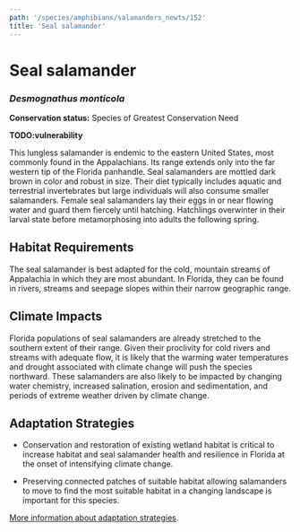 ```yaml
---
path: '/species/amphibians/salamanders_newts/152'
title: 'Seal salamander'
---
```


# Seal salamander
### *Desmognathus monticola*



**Conservation status:** Species of Greatest Conservation Need

**TODO:vulnerability**

This lungless salamander is endemic to the eastern United States, most commonly found in the Appalachians.  Its range extends only into the far western tip of the Florida panhandle.  Seal salamanders are mottled dark brown in color and robust in size.  Their diet typically includes aquatic and terrestrial invertebrates but large individuals will also consume smaller salamanders.  Female seal salamanders lay their eggs in or near flowing water and guard them fiercely until hatching.  Hatchlings overwinter in their larval state before metamorphosing into adults the following spring.

    
## Habitat Requirements

The seal salamander is best adapted for the cold, mountain streams of Appalachia in which they are most abundant.  In Florida, they can be found in rivers, streams and seepage slopes within their narrow geographic range.

## Climate Impacts

Florida populations of seal salamanders are already stretched to the southern extent of their range.  Given their proclivity for cold rivers and streams with adequate flow, it is likely that the warming water temperatures and drought associated with climate change will push the species northward.  These salamanders are also likely to be impacted by changing water chemistry, increased salination, erosion and sedimentation, and periods of extreme weather driven by climate change.

## Adaptation Strategies

- Conservation and restoration of existing wetland habitat is critical to increase habitat and seal salamander health and resilience in Florida at the onset of intensifying climate change.

- Preserving connected patches of suitable habitat allowing salamanders to move to find the most suitable habitat in a changing landscape is important for this species.


[More information about adaptation strategies](/strategies).
